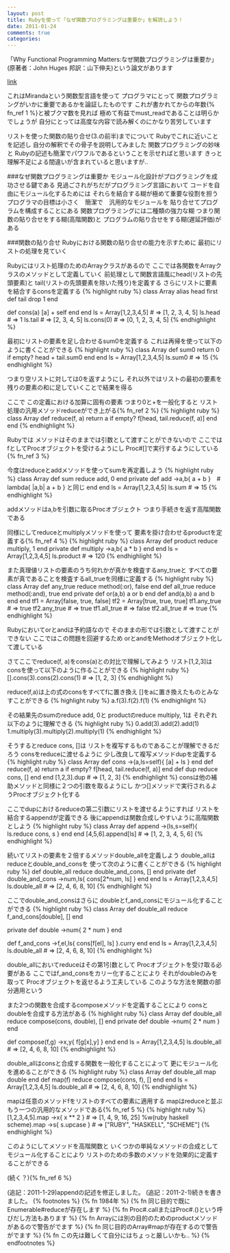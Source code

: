```yaml
---
layout: post
title: Rubyを使って「なぜ関数プログラミングは重要か」を解読しよう！
date: 2011-01-24
comments: true
categories:
---
```



「Why Functional Programming Matters:なぜ関数プログラミングは重要か」(原著者：John Huges 邦訳：山下伸夫)という論文があります

[](http://www.sampou.org/haskell/article/whyfp.html)[link](http://www.sampou.org/haskell/article/whyfp.html:bookmark) 

これはMirandaという関数型言語を使って
プログラマにとって
関数プログラミングがいかに重要であるかを論証したものです
これが書かれてからの年数{% fn_ref 1 %}と被ブクマ数を見れば
極めて有益でmust_readであることは明らかでしょうが
自分にとっては高度な内容で読み解くのにかなり苦労しています

リストを使った関数の貼り合せ(3.の前半)までについて
Rubyでこれに近いことを記述し
自分の解釈でその骨子を説明してみました
関数プログラミングの妙味と
Rubyの記述も簡潔でパワフルであるということを示せればと思います
きっと理解不足による間違いが含まれていると思いますが..

###なぜ関数プログラミングは重要か
モジュール化設計がプログラミングを成功させる鍵である
見過ごされがちだがプログラミング言語において
コードを自由にモジュール化するためには
それらを結合する糊が極めて重要な役割を担う
プログラマの目標は小さく　簡潔で　汎用的なモジュールを
貼り合せてプログラムを構成することにある
関数プログラミングには二種類の強力な糊
つまり関数の貼り合せをする糊(高階関数)と
プログラムの貼り合せをする糊(遅延評価)がある

###関数の貼り合せ
Rubyにおける関数の貼り合せの能力を示すために
最初にリストの処理を見ていく

Rubyにはリスト処理のためのArrayクラスがあるので
ここでは各関数をArrayクラスのメソッドとして定義していく
前処理として関数言語風にhead(リストの先頭要素)と
tail(リストの先頭要素を除いた残り)を定義する
さらにリストに要素を結合するconsを定義する
{% highlight ruby %}
class Array
  alias head first
  def tail
    drop 1
  end
  
  def cons(a)
    [a] + self
  end
end
ls = Array[1,2,3,4,5] # => [1, 2, 3, 4, 5]
ls.head # => 1
ls.tail # => [2, 3, 4, 5]
ls.cons(0) # => [0, 1, 2, 3, 4, 5]
{% endhighlight %}

最初にリストの要素を足し合わせるsum0を定義する
これは再帰を使って以下のように書くことができる
{% highlight ruby %}
class Array
  def sum0
    return 0 if empty?
    head + tail.sum0
  end
end
ls = Array[1,2,3,4,5]
ls.sum0 # => 15
{% endhighlight %}

つまり空リストに対しては0を返すようにし
それ以外ではリストの最初の要素を
残りの要素の和に足していくことで結果を得る

ここで
この定義における加算に固有の要素
つまり0と+を一般化すると
リスト処理の汎用メソッドreduceができ上がる{% fn_ref 2 %}
{% highlight ruby %}
class Array
  def reduce(f, a)
    return a if empty?
    f[head, tail.reduce(f, a)]
  end
end
{% endhighlight %}

Rubyでは
メソッドはそのままでは引数として渡すことができないので
ここではfとしてProcオブジェクトを受けるようにし
Proc#[]で実行するようにしている{% fn_ref 3 %}

今度はreduceとaddメソッドを使ってsumを再定義しよう
{% highlight ruby %}
class Array
  def sum
    reduce add, 0
  end
  private
  def add
    ->a,b{ a + b }　# lambda{ |a,b| a + b } と同じ
  end
end
ls = Array[1,2,3,4,5]
ls.sum # => 15
{% endhighlight %}

addメソッドはa,bを引数に取るProcオブジェクト
つまり手続きを返す高階関数である

同様にしてreduceとmultiplyメソッドを使って
要素を掛け合わせるproductを定義する{% fn_ref 4 %}
{% highlight ruby %}
class Array
  def product
    reduce multiply, 1
  end
  private
  def multiply
    ->a,b{ a * b }
  end
end
ls = Array[1,2,3,4,5]
ls.product # => 120
{% endhighlight %}

また真理値リストの要素のうち何れかが真かを検査するany_trueと
すべての要素が真であることを検査するall_trueを同様に定義する
{% highlight ruby %}
class Array
  def any_true
    reduce method(:or), false
  end
  def all_true
    reduce method(:and), true
  end
  private
  def or(a,b)
    a or b
  end
  def and(a,b)
    a and b
  end
end
tf1 = Array[false, true, false]
tf2 = Array[true, true, true]
tf1.any_true # => true
tf2.any_true # => true
tf1.all_true # => false
tf2.all_true # => true
{% endhighlight %}

Rubyにおいてorとandは予約語なので
そのままの形では引数として渡すことができない
ここではこの問題を回避するため
orとandをMethodオブジェクト化して渡している

さてここでreduce(f, a)をcons(a)との対比で理解してみよう
リスト[1,2,3]はconsを使って以下のように作ることができる
{% highlight ruby %}
[].cons(3).cons(2).cons(1) # => [1, 2, 3]
{% endhighlight %}

reduce(f,a)は上の式のconsをすべてfに置き換え
[]をaに置き換えたものとみなすことができる
{% highlight ruby %}
a.f(3).f(2).f(1)
{% endhighlight %}

その結果先のsumのreduce add, 0と
productのreduce multiply, 1は
それぞれ以下のように理解できる
{% highlight ruby %}
0.add(3).add(2).add(1)
1.multiply(3).multiply(2).multiply(1)
{% endhighlight %}

そうするとreduce cons, []は
リストを複写するものであることが理解できるだろう
consをreduceに渡せるように
少し改良して複写メソッドdupを定義する
{% highlight ruby %}
class Array
  def cons
    ->(a,ls=self){ [a] + ls }
  end
  def reduce(f, a)
    return a if empty?
    f[head, tail.reduce(f, a)]
  end
  def dup
    reduce cons, []
  end
end
[1,2,3].dup # => [1, 2, 3]
{% endhighlight %}
consは他の補助メソッドと同様に２つの引数を取るようにし
かつ[]メソッドで実行されるようProcオブジェクト化する

ここでdupにおけるreduceの第二引数にリストを渡せるようにすれば
リストを結合するappendが定義できる
後にappendは関数合成しやすいように高階関数としよう
{% highlight ruby %}
class Array
  def append
    ->(ls,s=self){ ls.reduce cons, s }
  end
end
[4,5,6].append[ls] # => [1, 2, 3, 4, 5, 6]
{% endhighlight %}

続いてリストの要素を２倍するメソッドdouble_allを定義しよう
double_allはreduceとdouble_and_consを
使って次のように書くことができる
{% highlight ruby %}
  def double_all
    reduce double_and_cons, []
  end
  private
  def double_and_cons
    ->num,ls{ cons[2*num, ls] }
  end
end
ls = Array[1,2,3,4,5]
ls.double_all # => [2, 4, 6, 8, 10]
{% endhighlight %}

ここでdouble_and_consはさらに
doubleとf_and_consにモジュール化することができる
{% highlight ruby %}
class Array
  def double_all
    reduce f_and_cons[double], []
  end
  
  private
  def double
    ->num{ 2 * num }
  end
  
  def f_and_cons
    ->f,el,ls{ cons[f[el], ls] }.curry
  end
end
ls = Array[1,2,3,4,5]
ls.double_all # => [2, 4, 6, 8, 10]
{% endhighlight %}

double_allにおいてreduceはその第1引数として
Procオブジェクトを受け取る必要がある
ここではf_and_consをカリー化することにより
それがdoubleのみを取って
Procオブジェクトを返せるよう工夫している
このような方法を関数の部分適用という

また2つの関数を合成するcomposeメソッドを定義することにより
consとdoubleを合成する方法がある
{% highlight ruby %}
class Array
  def double_all
    reduce compose(cons, double), []
  end
  private
  def double
    ->num{ 2 * num }
  end
  
  def compose(f,g)
    ->x,y{ f[g[x],y] }
  end
end
ls = Array[1,2,3,4,5]
ls.double_all # => [2, 4, 6, 8, 10]
{% endhighlight %}

double_allはconsと合成する関数を一般化することによって
更にモジュール化を進めることができる
{% highlight ruby %}
class Array
  def double_all
    map double
  end
  def map(f)
    reduce compose(cons, f), []
  end
end
ls = Array[1,2,3,4,5]
ls.double_all # => [2, 4, 6, 8, 10]
{% endhighlight %}

mapは任意のメソッドfをリストのすべての要素に適用する
mapはreduceと並ぶもう一つの汎用的なメソッドである{% fn_ref 5 %}
{% highlight ruby %}
[1,2,3,4,5].map ->x{ x ** 2 } # => [1, 4, 9, 16, 25]
%w(ruby haskell scheme).map ->s{ s.upcase } # => ["RUBY", "HASKELL", "SCHEME"]
{% endhighlight %}

このようにしてメソッドを高階関数と
いくつかの単純なメソッドの合成としてモジュール化することにより
リストのための多数のメソッドを効果的に定義することができる

(続く？){% fn_ref 6 %}

(追記：2011-1-29)appendの記述を修正しました。
(追記：2011-2-1)続きを書きました。
[](http://d.hatena.ne.jp/keyesberry/20110129/p1)
{% footnotes %}
   {% fn 1984年 %}
   {% fn 同じ目的で既にEnumerable#reduceが存在します %}
   {% fn Proc#.callまたはProc#.()という呼びだし方法もあります %}
   {% fn Arrayには別の目的のためのproductメソッドがあるので警告がでます %}
   {% fn 同じ目的のArray#mapが存在するので警告がでます %}
   {% fn この先は難しくて自分にはちょっと厳しいかも.. %}
{% endfootnotes %}
